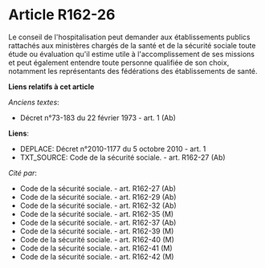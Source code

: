 # Article R162-26

Le conseil de l'hospitalisation peut demander aux établissements publics rattachés aux ministères chargés de la santé et de
la sécurité sociale toute étude ou évaluation qu'il estime utile à l'accomplissement de ses missions et peut également
entendre toute personne qualifiée de son choix, notamment les représentants des fédérations des établissements de santé.

**Liens relatifs à cet article**

_Anciens textes_:

  - Décret n°73-183 du 22 février 1973 - art. 1 (Ab)

**Liens**:

  - DEPLACE: Décret n°2010-1177 du 5 octobre 2010 - art. 1
  - TXT_SOURCE: Code de la sécurité sociale. - art. R162-27 (Ab)

_Cité par_:

  - Code de la sécurité sociale. - art. R162-27 (Ab)
  - Code de la sécurité sociale. - art. R162-29 (Ab)
  - Code de la sécurité sociale. - art. R162-32 (Ab)
  - Code de la sécurité sociale. - art. R162-35 (M)
  - Code de la sécurité sociale. - art. R162-37 (Ab)
  - Code de la sécurité sociale. - art. R162-39 (M)
  - Code de la sécurité sociale. - art. R162-40 (M)
  - Code de la sécurité sociale. - art. R162-41 (M)
  - Code de la sécurité sociale. - art. R162-42 (M)
